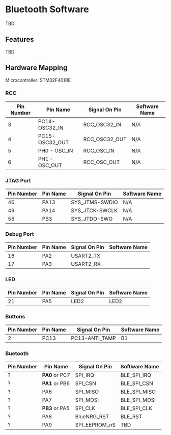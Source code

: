 # Bluetooth Software 

TBD

## Features

TBD

## Hardware Mapping
Microcontroller: STM32F401RE
### RCC

|Pin Number     |  Pin Name        | Signal On Pin   | Software Name  |
| ------------- | ------------- |------------------- |-------------   |
|3              |PC14-OSC32_IN  |RCC_OSC32_IN        | N/A            |
|4              |PC15-OSC32_OUT |RCC_OSC32_OUT       | N/A            |
|5              |PH0 - OSC_IN   |RCC_OSC_IN          | N/A            |
|6              |PH1 - OSC_OUT  |RCC_OSC_OUT         | N/A            |

### JTAG Port

|Pin Number     |  Pin Name     | Signal On Pin | Software Name  |
| ------------- | ------------- |------------- |-------------   |
|46             | PA13          |SYS_JTMS-SWDIO |N/A            |
|49             | PA14          |SYS_JTCK-SWCLK |N/A            |
|55             | PB3           |SYS_JTDO-SWO   |N/A            |



### Debug Port

|Pin Number     |  Pin Name     | Signal On Pin | Software Name  |
| ------------- | ------------- |------------- |-------------   |
|16             | PA2           |USART2_TX      |
|17             | PA3           |USART2_RX      |

### LED

|Pin Number      |  Pin Name     | Signal On Pin |  Software Name  |
| -------------  | ------------- |------------- |-------------   |
|21              | PA5           | LED2          | LED2

### Buttons

|Pin Number      |  Pin Name     | Signal On Pin |  Software Name  |
| -------------  | ------------- |-------------  | -------------   |
|2               | PC13          | PC13-ANTI_TAMP| B1 |



### Buetooth

|Pin Number      |  Pin Name     | Signal On Pin |  Software Name  | 
| -------------  | ------------- |-------------  | -------------   | 
|?               | **PA0** or PC7| SPI_IRQ       | BLE_SPI_IRQ     | 
|?               | **PA1** or PB6| SPI_CSN       | BLE_SPI_CSN     | 
|?               | PA6           | SPI_MISO      | BLE_SPI_MISO    | 
|?               | PA7           | SPI_MOSI      | BLE_SPI_MOSI    | 
|?               | **PB3** or PA5| SPI_CLK       | BLE_SPI_CLK     |
|?               | PA8           | BlueNRG_RST   | BLE_RST         | 
|?               | PA9           | SPI_EEPROM_nS | TBD             | 

